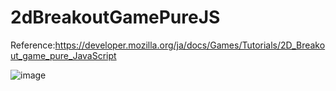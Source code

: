 # 2dBreakoutGamePureJS

Reference:https://developer.mozilla.org/ja/docs/Games/Tutorials/2D_Breakout_game_pure_JavaScript

![image](https://github.com/hikaruminagawa/2dBreakoutGamePureJS/assets/96165184/52087612-9944-4c62-8474-d4971b6200eb)
